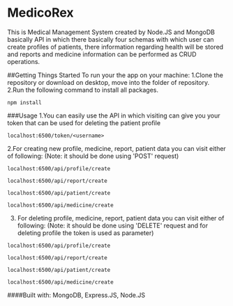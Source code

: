 # MedicoRex
This is Medical Management System created by Node.JS and MongoDB basically API in which there basically four schemas with which user can create profiles of patients, there information regarding health will be stored and reports and medicine information can be performed as CRUD operations.

##Getting Things Started
To run your the app on your machine:
1.Clone the repository or download on desktop, move into the folder of repository. 
2.Run the following command to install all packages.
```
npm install
```
###Usage
1.You can easily use the API in which visiting can give you your token that can be used for deleting the patient profile
```
localhost:6500/token/<username>
```

2.For creating new profile, medicine, report, patient data you can visit either of following: (Note: it should be done using 'POST' request)
```
localhost:6500/api/profile/create

localhost:6500/api/report/create

localhost:6500/api/patient/create

localhost:6500/api/medicine/create
```
3. For deleting profile, medicine, report, patient data you can visit either of following: (Note: it should be done using 'DELETE' request and for deleting profile the token is used as parameter)
```
localhost:6500/api/profile/create

localhost:6500/api/report/create

localhost:6500/api/patient/create

localhost:6500/api/medicine/create
```

####Built with:
MongoDB, Express.JS, Node.JS
